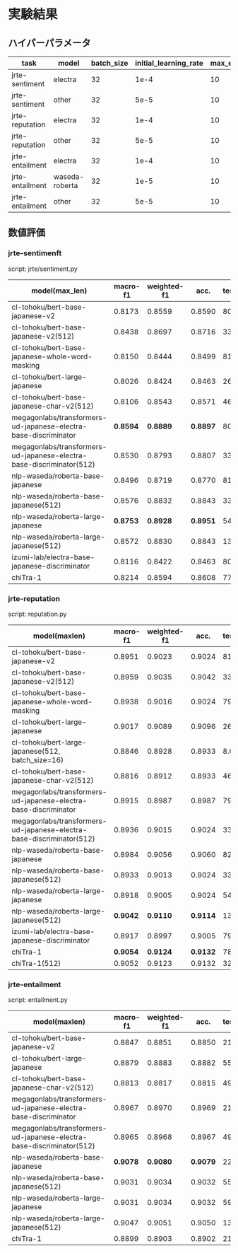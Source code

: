# 実験結果

## ハイパーパラメータ

|task|model|batch_size|initial_learning_rate|max_epoch|max_length|
|----|-----|----------|---------------------|---------|----------|
|jrte-sentiment|electra|32|1e-4|10|128|
|jrte-sentiment|other|32|5e-5|10|128|
|jrte-reputation|electra|32|1e-4|10|128|
|jrte-reputation|other|32|5e-5|10|128|
|jrte-entailment|electra|32|1e-4|10|128|
|jrte-entailment|waseda-roberta|32|1e-5|10|128|
|jrte-entailment|other|32|5e-5|10|128|

## 数値評価


### jrte-sentimenft

script: jrte/sentiment.py

|model(max_len)|macro-f1|weighted-f1|acc.|test_samples_per_second|
|-----|--------|--------|----|-----------------------|
|cl-tohoku/bert-base-japanese-v2|0.8173|0.8559|0.8590|80.9250|
|cl-tohoku/bert-base-japanese-v2(512)|0.8438|0.8697|0.8716|33.4410|
|cl-tohoku/bert-base-japanese-whole-word-masking|0.8150|0.8444|0.8499|81.0240|
|cl-tohoku/bert-large-japanese|0.8026|0.8424|0.8463|26.7780|
|cl-tohoku/bert-base-japanese-char-v2(512)|0.8106|0.8543|0.8571|46.6490|
|megagonlabs/transformers-ud-japanese-electra-base-discriminator|**0.8594**|**0.8889**|**0.8897**|80.4180|
|megagonlabs/transformers-ud-japanese-electra-base-discriminator(512)|0.8530|0.8793|0.8807|33.2370|
|nlp-waseda/roberta-base-japanese|0.8496|0.8719|0.8770|81.7610|
|nlp-waseda/roberta-base-japanese(512)|0.8576|0.8832|0.8843|33.4360|
|nlp-waseda/roberta-large-japanese|**0.8753**|**0.8928**|**0.8951**|54.8540|
|nlp-waseda/roberta-large-japanese(512)|0.8572|0.8830|0.8843|13.9060|
|izumi-lab/electra-base-japanese-discriminator|0.8116|0.8422|0.8463|80.2210|
|chiTra-1|0.8214|0.8594|0.8608|77.5350|

### jrte-reputation

script: reputation.py

|model(maxlen)|macro-f1|weighted-f1|acc.|test_samples_per_second|
|-----|--------|--------|----|-----------------------|
|cl-tohoku/bert-base-japanese-v2|0.8951|0.9023|0.9024|81.8640|
|cl-tohoku/bert-base-japanese-v2(512)|0.8959|0.9035|0.9042|33.4770|
|cl-tohoku/bert-base-japanese-whole-word-masking|0.8938|0.9016|0.9024|79.6210|
|cl-tohoku/bert-large-japanese|0.9017|0.9089|0.9096|26.7530|
|cl-tohoku/bert-large-japanese(512, batch_size=16)|0.8846|0.8928|0.8933|8.0640|
|cl-tohoku/bert-base-japanese-char-v2(512)|0.8816|0.8912|0.8933|46.5210|
|megagonlabs/transformers-ud-japanese-electra-base-discriminator|0.8915|0.8987|0.8987|79.6810|
|megagonlabs/transformers-ud-japanese-electra-base-discriminator(512)|0.8936|0.9015|0.9024|33.4070|
|nlp-waseda/roberta-base-japanese|0.8984|0.9056|0.9060|82.0670|
|nlp-waseda/roberta-base-japanese(512)|0.8933|0.9013|0.9024|33.4800|
|nlp-waseda/roberta-large-japanese|0.8918|0.9005|0.9024|54.5010|
|nlp-waseda/roberta-large-japanese(512)|**0.9042**|**0.9110**|**0.9114**|13.8490|
|izumi-lab/electra-base-japanese-discriminator|0.8917|0.8997|0.9005|79.1110|
|chiTra-1|**0.9054**|**0.9124**|**0.9132**|78.5920|
|chiTra-1(512)|0.9052|0.9123|0.9132|32.7880|

### jrte-entailment

script: entailment.py

|model(maxlen)|macro-f1|weighted-f1|acc.|test_samples_per_second|
|-----|--------|--------|----|-----------------------|
|cl-tohoku/bert-base-japanese-v2|0.8847|0.8851|0.8850|216.1730|
|cl-tohoku/bert-large-japanese|0.8879|0.8883|0.8882|55.4650|
|cl-tohoku/bert-base-japanese-char-v2(512)|0.8813|0.8817|0.8815|49.5860|
|megagonlabs/transformers-ud-japanese-electra-base-discriminator|0.8967|0.8970|0.8969|212.8540|
|megagonlabs/transformers-ud-japanese-electra-base-discriminator(512)|0.8965|0.8968|0.8967|49.9560|
|nlp-waseda/roberta-base-japanese|**0.9078**|**0.9080**|**0.9079**|229.9190|
|nlp-waseda/roberta-base-japanese(512)|0.9031|0.9034|0.9032|55.5010|
|nlp-waseda/roberta-large-japanese|0.9031|0.9034|0.9032|59.8820|
|nlp-waseda/roberta-large-japanese(512)|0.9047|0.9051|0.9050|13.8870|
|chiTra-1|0.8899|0.8903|0.8902|213.7560|

